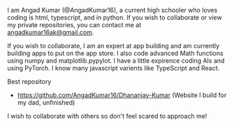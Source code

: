 <!--- 
- 👋 Hi, I’m @AngadKumar16
- 👀 I’m interested in ...
- 🌱 I’m currently learning ...
- 💞️ I’m looking to collaborate on ...
- 📫 How to reach me ...
- 😄 Pronouns: ...
- ⚡ Fun fact: ...

--->
I am Angad Kumar (@AngadKumar16), a current high schooler who loves coding is html, typescript, and in python.
If you wish to collaborate or view my private repositories, you can contact me at angadkumar16ak@gmail.com. 

If you wish to collaborate, I am an expert at app building and am currently building apps to put on the app store. I also code advanced Math functions using numpy and matplotlib.pypylot. I have a little expirence coding AIs and using PyTorch. I know many javascript varients like TypeScript and React.

Best repository
- https://github.com/AngadKumar16/Dhananjay-Kumar (Website I build for my dad, unfinished)

I wish to collaborate with others so don't feel scared to approach me!
<!---
AngadKumar16/AngadKumar16 is a ✨ special ✨ repository because its `README.md` (this file) appears on your GitHub profile.
You can click the Preview link to take a look at your changes.
--->

